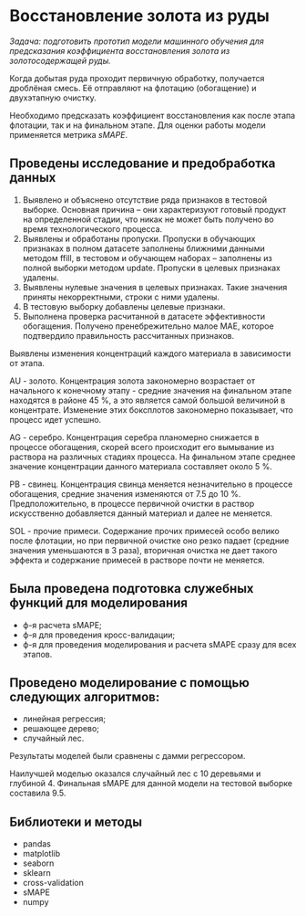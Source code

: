 # Восстановление золота из руды

*Задача: подготовить прототип модели машинного обучения для предсказания коэффициента восстановления золота из золотосодержащей руды.*

Когда добытая руда проходит первичную обработку, получается дроблёная смесь. Её отправляют на флотацию (обогащение) и двухэтапную очистку.

Необходимо предсказать коэффициент восстановления как после этапа флотации, так и на финальном этапе. Для оценки работы модели применяется метрика *sMAPE*.

## Проведены исследование и предобработка данных
1.	Выявлено и объяснено отсутствие ряда признаков в тестовой выборке. Основная причина – они характеризуют готовый продукт на определенной стадии, что никак не может быть получено во время технологического процесса.
2.	Выявлены и обработаны пропуски. Пропуски в обучающих признаках в полном датасете заполнены ближними данными методом ffill, в тестовом и обучающем наборах – заполнены из полной выборки методом update. Пропуски в целевых признаках удалены.
3.	Выявлены нулевые значения в целевых признаках. Такие значения приняты некорректными, строки с ними удалены.
4.	В тестовую выборку добавлены целевые признаки.
5.	Выполнена проверка расчитанной в датасете эффективности обогащения. Получено пренебрежительно малое MAE, которое подтвердило правильность рассчитанных признаков.

Выявлены изменения концентраций каждого материала в зависимости от этапа.

AU - золото. Концентрация золота закономерно возрастает от начального к конечному этапу - средние значения на финальном этапе находятся в районе 45 %, а это является самой большой величиной в концентрате. Изменение этих боксплотов закономерно показывает, что процесс идет успешно.

AG - серебро. Концентрация серебра планомерно снижается в процессе обогащения, скорей всего происходит его вымывание из раствора на различных стадиях процесса. На финальном этапе среднее значение концентрации данного материала составляет около 5 %.

PB - свинец. Концентрация свинца меняется незначительно в процессе обогащения, средние значения изменяются от 7.5 до 10 %. Предположительно, в процессе первичной очистки в раствор искусственно добавляется данный материал и далее не меняется.

SOL - прочие примеси. Содержание прочих примесей особо велико после флотации, но при первичной очистке оно резко падает (средние значения уменьшаются в 3 раза), вторичная очистка не дает такого эффекта и содержание примесей в растворе почти не меняется.

## Была проведена подготовка служебных функций для моделирования
- ф-я расчета sMAPE;
- ф-я для проведения кросс-валидации;
- ф-я для проведения моделирования и расчета sMAPE сразу для всех этапов.

## Проведено моделирование с помощью следующих алгоритмов:
- линейная регрессия;
- решающее дерево;
- случайный лес.

Результаты моделей были сравнены с дамми регрессором.

Наилучшей моделью оказался случайный лес с 10 деревьями и глубиной 4. Финальная sMAPE для данной модели на тестовой выборке составила 9.5.

## Библиотеки и методы
* pandas
* matplotlib
* seaborn
* sklearn
* cross-validation
* sMAPE
* numpy
